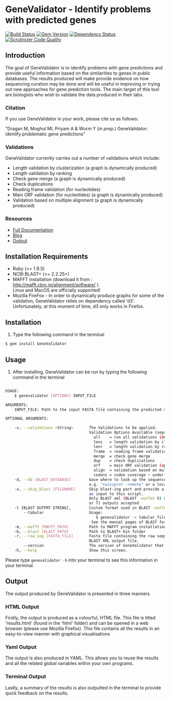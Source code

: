 # GeneValidator - Identify problems with predicted genes 

[![Build Status](https://travis-ci.org/monicadragan/GeneValidator.svg?branch=alpha)](https://travis-ci.org/monicadragan/GeneValidator)
[![Gem Version](https://badge.fury.io/rb/GeneValidator.svg)](http://badge.fury.io/rb/GeneValidator)
[![Dependency Status](https://gemnasium.com/3b0e5081b7f0b8dc4b849d0c35a5f864.svg)](https://gemnasium.com/b7eac83bbd785b15275259cb66babff1)
[![Scrutinizer Code Quality](https://scrutinizer-ci.com/g/IsmailM/GeneValidator/badges/quality-score.png?b=alpha)](https://scrutinizer-ci.com/g/IsmailM/GeneValidator/?branch=alpha)

## Introduction
The goal of GeneValidator is to identify problems with gene predictions and provide useful information based on the similarities to genes in public databases. The results produced will make provide evidence on how sequencing curation may be done and will be useful in improving or trying out new approaches for gene prediction tools. The main target of this tool are biologists who wish to validate the data produced in their labs.

### Citation
If you use GeneValidator in your work, please cite us as follows:

"Dragan M, Moghul MI, Priyam A & Wurm Y (<em>in prep.</em>) GeneValidator: identify problematic gene predictions"


### Validations
GeneValidator currently carries out a number of validations which include:
* Length validation by clusterization (a graph is dynamically produced)
* Length validation by ranking
* Check gene merge (a graph is dynamically produced)
* Check duplications
* Reading frame validation (for nucleotides)
* Main ORF validation (for nucleotides) (a graph is dynamically produced)
* Validation based on multiple alignment (a graph is dynamically produced)

### Resources

* [Full Documentation](http://swarm.cs.pub.ro/~mdragan/gsoc2013/genevalidator/all_validations_prot.fasta.html/doc/about.html)
* [Blog](http://gene-prediction.blogspot.ro/)
* [Output](http://swarm.cs.pub.ro/~mdragan/gsoc2013/genevalidator/)

## Installation Requirements
* Ruby (>= 1.9.3)
* NCBI BLAST+ (>= 2.2.25+)
* MAFFT installation (download it from : http://mafft.cbrc.jp/alignment/software/ ).<br>
Linux and MacOS are officially supported!
* Mozilla FireFox - In order to dynamically produce graphs for some of the validation, GeneValidator relies on dependency called 'd3'. Unfortunately, at this moment of time, d3 only works in Firefox.


## Installation
1. Type the following command in the terminal

```bash
$ gem install GeneValidator
```


## Usage 
1. After installing, GeneValidator can be run by typing the following command in the terminal

```bash

USAGE:
    $ genevalidator [OPTIONS] INPUT_FILE

ARGUMENTS:
    INPUT_FILE: Path to the input FASTA file containing the predicted sequences.

OPTIONAL ARGUMENTS:

    -v, --validations <String>       The Validations to be applied.
                                     Validation Options Available (separated by coma):
                                       all    = run all validations (default)
                                       lenc   = length validation by clusterization
                                       lenr   = length validation by ranking
                                       frame  = reading frame validation
                                       merge  = check gene merge
                                       dup    = check duplications
                                       orf    = main ORF validation (applicable for nucleotides)
                                       align  = validation based on multiple alignment
                                       codons = codon coverage ~ under development
    -d, --db [BLAST_DATABASE]        base where to look up the sequences
                                     e.g. "swissprot -remote" or a local BLAST database
    -x, --skip_blast [FILENAME]      Skip blast-ing part and provide a blast xml or tabular output
                                     as input to this script.
                                     Only BLAST xml (BLAST -outfmt 5) or basic tabular (BLAST -outfmt 6
                                     or 7) outputs accepted
    -t [BLAST OUTFMT STRING],        Custom format used in BLAST -outfmt argument
        --tabular                    Usage:
                                        $ genevalidator -x tabular_file -t "slen qstart qend" INPUT_FILE
                                      See the manual pages of BLAST for more details
    -m, --mafft [MAFFT_PATH]         Path to MAFFT program installation
    -b, --blast [BLAST_PATH]         Path to BLAST+ bin folder
    -r, --raw_seq [FASTA_FILE]       Fasta file containing the raw sequences of each of the BLAST hits in
                                     BLAST XML output file.
        --version                    The version of GeneValidator that you are running.
    -h, --help                       Show this screen.

```

Please type `genevalidator -h` into your terminal to see this information in your terminal. 

## Output
The output produced by GeneValidator is presented in three manners

### HTML Output
Firstly, the output is produced as a colourful, HTML file. This file is titled 'results.html' (found in the 'html' folder) and can be opened in a web browser (please use Mozilla Firefox). This file contains all the results in an easy-to-view manner with graphical visualisations 

### Yaml Output
The output is also produced in YAML. This allows you to reuse the results and all the related global variables within your own programs.

### Terminal Output
Lastly, a summary of the results is also outputted in the terminal to provide quick feedback on the results.
